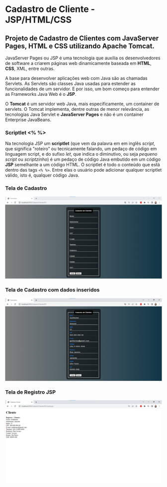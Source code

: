# Cadastro de Cliente - JSP/HTML/CSS	

## Projeto de Cadastro de Clientes com JavaServer Pages, HTML e CSS utilizando Apache Tomcat.

JavaServer Pages ou JSP é uma tecnologia que auxilia os desenvolvedores de software a criarem páginas web dinamicamente baseada em **HTML**, **CSS**, XML, entre outras.

A base para desenvolver aplicações web com Java são as chamadas Servlets. As Servlets são classes Java usadas para estender as funcionalidades de um servidor. E por isso, um bom começo para entender as Frameworks Java Web é o **JSP**.

O **Tomcat** é um servidor web Java, mais especificamente, um container de servlets. O Tomcat implementa, dentre outras de menor relevância, as tecnologias Java Servlet e **JavaServer Pages** e não é um container Enterprise JavaBeans.


### **Scriptlet <% %>**

Na tecnologia JSP um **scriptlet** (que vem da palavra em em inglês _script_, que significa "roteiro" ou tecnicamente falando, um pedaço de código em linguagem script, e do sufixo _let_, que indica o diminutivo, ou seja _pequeno script_ ou _scriptzinho_) é um pedaço de código Java embutido em um código **JSP** semelhante a um código HTML. O scriptlet é todo o conteúdo que está dentro das tags `<% %>`. Entre elas o usuário pode adicionar qualquer scriptlet válido, isto é, qualquer código Java.

### Tela de Cadastro 

<div align="center"><img "width: 100%" src="images/TelaCadastroClientes.png"></div>

### Tela de Cadastro com dados inseridos

<div align="center"><img "width: 100%" src="images/TelaCadastroClientesComRegistros.png"></div>

### Tela de Registro JSP

<div align="center"><img "width: 100%" src="images/TelaRetornoCadastroClienteJSP.png"></div>

